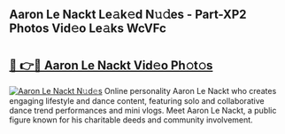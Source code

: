 ## Aaron Le Nackt Le𝚊k𝚎d N𝚞𝚍es - Part-XP2 Photos Vid𝚎o Le𝚊ks WcVFc

# <h2><a href="http://fb5xkyw.evod.top/?m=Aaron+Le+Nackt">🔗 👉🔴 Aaron Le Nackt Vid𝚎o Ph𝚘t𝚘s</a></h2>

[![Aaron Le Nackt N𝚞d𝚎s](https://i.imgur.com/8V9OHl7.gif)](http://fb5xkyw.evod.top/?m=Aaron+Le+Nackt)
Online personality Aaron Le Nackt who creates engaging lifestyle and dance content, featuring solo and collaborative dance trend performances and mini vlogs. Meet Aaron Le Nackt, a public figure known for his charitable deeds and community involvement. 
